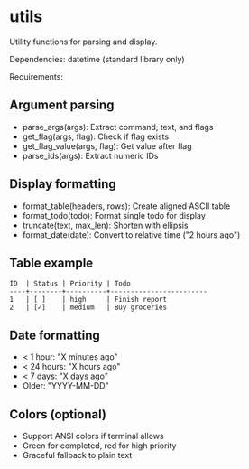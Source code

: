 # utils

Utility functions for parsing and display.

Dependencies: datetime (standard library only)

Requirements:

## Argument parsing
- parse_args(args): Extract command, text, and flags
- get_flag(args, flag): Check if flag exists
- get_flag_value(args, flag): Get value after flag
- parse_ids(args): Extract numeric IDs

## Display formatting
- format_table(headers, rows): Create aligned ASCII table
- format_todo(todo): Format single todo for display
- truncate(text, max_len): Shorten with ellipsis
- format_date(date): Convert to relative time ("2 hours ago")

## Table example
```
ID  | Status | Priority | Todo
----+--------+----------+------------------------
1   | [ ]    | high     | Finish report
2   | [✓]    | medium   | Buy groceries
```

## Date formatting
- < 1 hour: "X minutes ago"
- < 24 hours: "X hours ago"
- < 7 days: "X days ago"
- Older: "YYYY-MM-DD"

## Colors (optional)
- Support ANSI colors if terminal allows
- Green for completed, red for high priority
- Graceful fallback to plain text